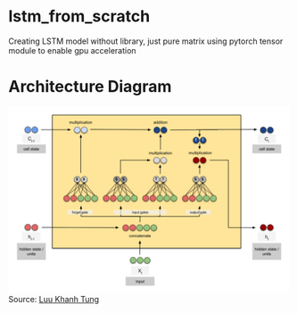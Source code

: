 # lstm_from_scratch
Creating LSTM model without library, just pure matrix using pytorch tensor module to enable gpu acceleration

# Architecture Diagram
![LSTM Simplified Architecture](https://github.com/rizkyrivaldi/lstm_from_scratch/blob/main/notes/LSTM_true.jpeg?raw=true)
Source: [Luu Khanh Tung](https://tung2389.github.io/coding-note/unitslstm)